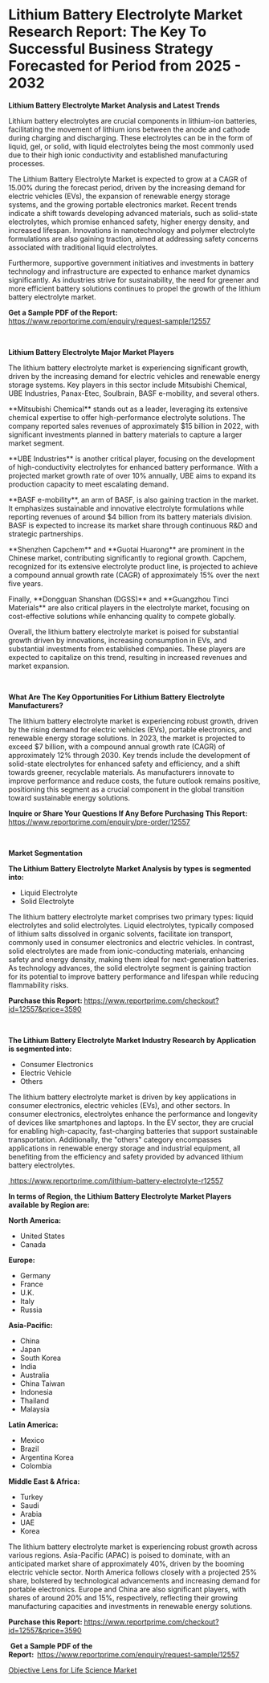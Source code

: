 <p><h1>Lithium Battery Electrolyte Market Research Report: The Key To Successful Business Strategy Forecasted for Period from 2025 - 2032</h1></p><p><strong>Lithium Battery Electrolyte Market Analysis and Latest Trends</strong></p>
<p><p>Lithium battery electrolytes are crucial components in lithium-ion batteries, facilitating the movement of lithium ions between the anode and cathode during charging and discharging. These electrolytes can be in the form of liquid, gel, or solid, with liquid electrolytes being the most commonly used due to their high ionic conductivity and established manufacturing processes.</p><p>The Lithium Battery Electrolyte Market is expected to grow at a CAGR of 15.00% during the forecast period, driven by the increasing demand for electric vehicles (EVs), the expansion of renewable energy storage systems, and the growing portable electronics market. Recent trends indicate a shift towards developing advanced materials, such as solid-state electrolytes, which promise enhanced safety, higher energy density, and increased lifespan. Innovations in nanotechnology and polymer electrolyte formulations are also gaining traction, aimed at addressing safety concerns associated with traditional liquid electrolytes.</p><p>Furthermore, supportive government initiatives and investments in battery technology and infrastructure are expected to enhance market dynamics significantly. As industries strive for sustainability, the need for greener and more efficient battery solutions continues to propel the growth of the lithium battery electrolyte market.</p></p>
<p><strong>Get a Sample PDF of the Report:&nbsp;</strong> <a href="https://www.reportprime.com/enquiry/request-sample/12557?utm_campaign=2927&utm_medium=2&utm_source=Github&utm_content=ia&utm_term=19032025&utm_id=lithium-battery-electrolyte">https://www.reportprime.com/enquiry/request-sample/12557</a></p>
<p>&nbsp;</p>
<p><strong>Lithium Battery Electrolyte Major Market Players</strong></p>
<p><p>The lithium battery electrolyte market is experiencing significant growth, driven by the increasing demand for electric vehicles and renewable energy storage systems. Key players in this sector include Mitsubishi Chemical, UBE Industries, Panax-Etec, Soulbrain, BASF e-mobility, and several others.</p><p>**Mitsubishi Chemical** stands out as a leader, leveraging its extensive chemical expertise to offer high-performance electrolyte solutions. The company reported sales revenues of approximately $15 billion in 2022, with significant investments planned in battery materials to capture a larger market segment.</p><p>**UBE Industries** is another critical player, focusing on the development of high-conductivity electrolytes for enhanced battery performance. With a projected market growth rate of over 10% annually, UBE aims to expand its production capacity to meet escalating demand.</p><p>**BASF e-mobility**, an arm of BASF, is also gaining traction in the market. It emphasizes sustainable and innovative electrolyte formulations while reporting revenues of around $4 billion from its battery materials division. BASF is expected to increase its market share through continuous R&D and strategic partnerships.</p><p>**Shenzhen Capchem** and **Guotai Huarong** are prominent in the Chinese market, contributing significantly to regional growth. Capchem, recognized for its extensive electrolyte product line, is projected to achieve a compound annual growth rate (CAGR) of approximately 15% over the next five years. </p><p>Finally, **Dongguan Shanshan (DGSS)** and **Guangzhou Tinci Materials** are also critical players in the electrolyte market, focusing on cost-effective solutions while enhancing quality to compete globally.</p><p>Overall, the lithium battery electrolyte market is poised for substantial growth driven by innovations, increasing consumption in EVs, and substantial investments from established companies. These players are expected to capitalize on this trend, resulting in increased revenues and market expansion.</p></p>
<p>&nbsp;</p>
<p><strong>What Are The Key Opportunities For Lithium Battery Electrolyte Manufacturers?</strong></p>
<p><p>The lithium battery electrolyte market is experiencing robust growth, driven by the rising demand for electric vehicles (EVs), portable electronics, and renewable energy storage solutions. In 2023, the market is projected to exceed $7 billion, with a compound annual growth rate (CAGR) of approximately 12% through 2030. Key trends include the development of solid-state electrolytes for enhanced safety and efficiency, and a shift towards greener, recyclable materials. As manufacturers innovate to improve performance and reduce costs, the future outlook remains positive, positioning this segment as a crucial component in the global transition toward sustainable energy solutions.</p></p>
<p><strong>Inquire or Share Your Questions If Any Before Purchasing This Report:</strong> <a href="https://www.reportprime.com/enquiry/pre-order/12557?utm_campaign=2927&utm_medium=2&utm_source=Github&utm_content=ia&utm_term=19032025&utm_id=lithium-battery-electrolyte">https://www.reportprime.com/enquiry/pre-order/12557</a></p>
<p>&nbsp;</p>
<p><strong>Market Segmentation</strong></p>
<p><strong>The Lithium Battery Electrolyte Market Analysis by types is segmented into:</strong></p>
<p><ul><li>Liquid Electrolyte</li><li>Solid Electrolyte</li></ul></p>
<p><p>The lithium battery electrolyte market comprises two primary types: liquid electrolytes and solid electrolytes. Liquid electrolytes, typically composed of lithium salts dissolved in organic solvents, facilitate ion transport, commonly used in consumer electronics and electric vehicles. In contrast, solid electrolytes are made from ionic-conducting materials, enhancing safety and energy density, making them ideal for next-generation batteries. As technology advances, the solid electrolyte segment is gaining traction for its potential to improve battery performance and lifespan while reducing flammability risks.</p></p>
<p><strong>Purchase this Report:&nbsp;</strong><a href="https://www.reportprime.com/checkout?id=12557&price=3590&utm_campaign=2927&utm_medium=2&utm_source=Github&utm_content=ia&utm_term=19032025&utm_id=lithium-battery-electrolyte">https://www.reportprime.com/checkout?id=12557&price=3590</a></p>
<p>&nbsp;</p>
<p><strong>The Lithium Battery Electrolyte Market Industry Research by Application is segmented into:</strong></p>
<p><ul><li>Consumer Electronics</li><li>Electric Vehicle</li><li>Others</li></ul></p>
<p><p>The lithium battery electrolyte market is driven by key applications in consumer electronics, electric vehicles (EVs), and other sectors. In consumer electronics, electrolytes enhance the performance and longevity of devices like smartphones and laptops. In the EV sector, they are crucial for enabling high-capacity, fast-charging batteries that support sustainable transportation. Additionally, the "others" category encompasses applications in renewable energy storage and industrial equipment, all benefiting from the efficiency and safety provided by advanced lithium battery electrolytes.</p></p>
<p><a href="https://www.reportprime.com/lithium-battery-electrolyte-r12557?utm_campaign=2927&utm_medium=2&utm_source=Github&utm_content=ia&utm_term=19032025&utm_id=lithium-battery-electrolyte">&nbsp;https://www.reportprime.com/lithium-battery-electrolyte-r12557</a></p>
<p><strong>In terms of Region, the Lithium Battery Electrolyte Market Players available by Region are:</strong></p>
<p>
    <p> <strong> North America: </strong>
        <ul>
            <li>United States</li>
            <li>Canada</li>
        </ul>
        </p> 
    <p> <strong> Europe: </strong>
        <ul>
            <li>Germany</li>
            <li>France</li>
            <li>U.K.</li>
            <li>Italy</li>
            <li>Russia</li>
        </ul>
        </p> 
    <p> <strong> Asia-Pacific: </strong>
        <ul>
            <li>China</li>
            <li>Japan</li>
            <li>South Korea</li>
            <li>India</li>
            <li>Australia</li>
            <li>China Taiwan</li>
            <li>Indonesia</li>
            <li>Thailand</li>
            <li>Malaysia</li>
        </ul>
        </p> 
    <p> <strong> Latin America: </strong>
        <ul>
            <li>Mexico</li>
            <li>Brazil</li>
            <li>Argentina Korea</li>
            <li>Colombia</li>
        </ul>
        </p> 
    <p> <strong> Middle East & Africa: </strong>
        <ul>
            <li>Turkey</li>
            <li>Saudi</li>
            <li>Arabia</li>
            <li>UAE</li>
            <li>Korea</li>
        </ul>
    </p>
    </p>
<p><p>The lithium battery electrolyte market is experiencing robust growth across various regions. Asia-Pacific (APAC) is poised to dominate, with an anticipated market share of approximately 40%, driven by the booming electric vehicle sector. North America follows closely with a projected 25% share, bolstered by technological advancements and increasing demand for portable electronics. Europe and China are also significant players, with shares of around 20% and 15%, respectively, reflecting their growing manufacturing capacities and investments in renewable energy solutions.</p></p>
<p><strong>Purchase this Report: </strong><a href="https://www.reportprime.com/checkout?id=12557&price=3590&utm_campaign=2927&utm_medium=2&utm_source=Github&utm_content=ia&utm_term=19032025&utm_id=lithium-battery-electrolyte">https://www.reportprime.com/checkout?id=12557&price=3590</a></p>
<p>&nbsp;<strong>Get a Sample PDF of the Report:&nbsp;&nbsp;</strong><a href="https://www.reportprime.com/enquiry/request-sample/12557?utm_campaign=2927&utm_medium=2&utm_source=Github&utm_content=ia&utm_term=19032025&utm_id=lithium-battery-electrolyte">https://www.reportprime.com/enquiry/request-sample/12557</a></p>
<p><strong></strong></p>
<p><p><a href="https://github.com/ravenecashe/Market-Research-Report-List-1/blob/main/objective-lens-for-life-science-market.md?utm_campaign=2927&utm_medium=2&utm_source=Github&utm_content=ia&utm_term=19032025&utm_id=lithium-battery-electrolyte">Objective Lens for Life Science Market</a></p></p>